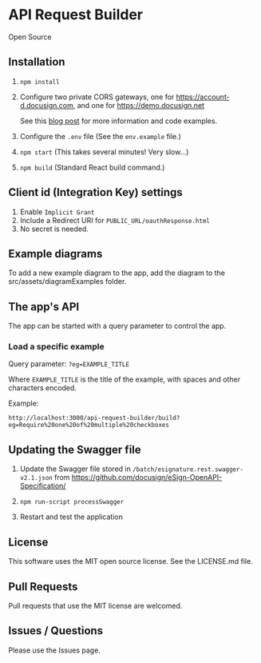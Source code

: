 # API Request Builder
Open Source

## Installation

1. `npm install`
1. Configure two private CORS gateways, one for https://account-d.docusign.com, and one for https://demo.docusign.net

   See this [blog post](https://www.docusign.com/blog/dsdev-building-single-page-applications-with-docusign-and-cors-part-2) for more information and code examples.
1. Configure the `.env` file (See the `env.example` file.)
1. `npm start` (This takes several minutes! Very slow...)
1. `npm build` (Standard React build command.)

## Client id (Integration Key) settings
1. Enable `Implicit Grant`
1. Include a Redirect URI for `PUBLIC_URL/oauthResponse.html`
1. No secret is needed.

## Example diagrams
To add a new example diagram to the app, add the 
diagram to the src/assets/diagramExamples folder.

## The app's API 
The app can be started with a query parameter
to control the app.

### Load a specific example

Query parameter: `?eg=EXAMPLE_TITLE`

Where `EXAMPLE_TITLE` is the title of the example, with spaces and other characters encoded.

Example:

`http://localhost:3000/api-request-builder/build?eg=Require%20one%20of%20multiple%20checkboxes`

## Updating the Swagger file

1. Update the Swagger file stored in `/batch/esignature.rest.swagger-v2.1.json` from https://github.com/docusign/eSign-OpenAPI-Specification/

1. `npm run-script processSwagger`
1. Restart and test the application

## License
This software uses the MIT open source license. See the LICENSE.md file.

## Pull Requests
Pull requests that use the MIT license are welcomed.

## Issues / Questions
Please use the Issues page.
